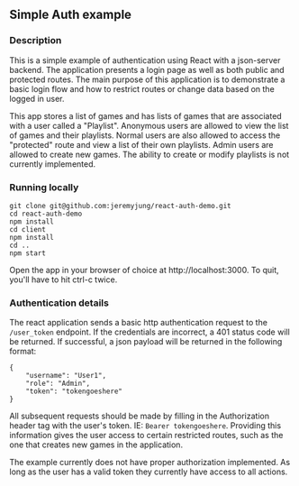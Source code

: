 ## Simple Auth example

### Description

This is a simple example of authentication using React with a json-server backend.  The application presents a login page as well as both public and protected routes.  The main purpose of this application is to demonstrate a basic login flow and how to restrict routes or change data based on the logged in user.

This app stores a list of games and has lists of games that are associated with a user called a "Playlist".  Anonymous users are allowed to view the list of games and their playlists.  Normal users are also allowed to access the "protected" route and view a list of their own playlists.  Admin users are allowed to create new games.  The ability to create or modify playlists is not currently implemented.

### Running locally
```
git clone git@github.com:jeremyjung/react-auth-demo.git
cd react-auth-demo
npm install
cd client
npm install
cd ..
npm start
```

Open the app in your browser of choice at http://localhost:3000.  To quit, you'll have to hit ctrl-c twice.

### Authentication details
The react application sends a basic http authentication request to the `/user_token` endpoint.  If the credentials are incorrect, a 401 status code will be returned.  If successful, a json payload will be returned in the following format:

```
{
	"username": "User1",
	"role": "Admin",
	"token": "tokengoeshere"
}
```

All subsequent requests should be made by filling in the Authorization header tag with the user's token. IE: `Bearer tokengoeshere`.  Providing this information gives the user access to certain restricted routes, such as the one that creates new games in the application.

The example currently does not have proper authorization implemented.  As long as the user has a valid token they currently have access to all actions.


